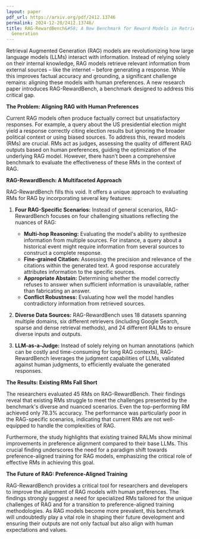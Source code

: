 ```yaml
---
layout: paper
pdf_url: https://arxiv.org/pdf/2412.13746
permalink: 2024-12-20/2412.13746/
title: RAG-RewardBench&#58; A New Benchmark for Reward Models in Retrieval Augmented
  Generation
---
```




Retrieval Augmented Generation (RAG) models are revolutionizing how large language models (LLMs) interact with information.  Instead of relying solely on their internal knowledge, RAG models retrieve relevant information from external sources – like the internet – before generating a response.  While this improves factual accuracy and grounding, a significant challenge remains: aligning these models with human preferences.  A new research paper introduces RAG-RewardBench, a benchmark designed to address this critical gap.

**The Problem: Aligning RAG with Human Preferences**

Current RAG models often produce factually correct but unsatisfactory responses. For example, a query about the US presidential election might yield a response correctly citing election results but ignoring the broader political context or using biased sources.  To address this, reward models (RMs) are crucial. RMs act as judges, assessing the quality of different RAG outputs based on human preferences, guiding the optimization of the underlying RAG model.  However, there hasn’t been a comprehensive benchmark to evaluate the effectiveness of these RMs in the context of RAG.

**RAG-RewardBench: A Multifaceted Approach**

RAG-RewardBench fills this void. It offers a unique approach to evaluating RMs for RAG by incorporating several key features:

1. **Four RAG-Specific Scenarios:**  Instead of general scenarios, RAG-RewardBench focuses on four challenging situations reflecting the nuances of RAG:
    * **Multi-hop Reasoning:**  Evaluating the model's ability to synthesize information from multiple sources.  For instance, a query about a historical event might require information from several sources to construct a complete response.
    * **Fine-grained Citation:**  Assessing the precision and relevance of the citations within the generated text.  A good response accurately attributes information to the specific sources.
    * **Appropriate Abstain:**  Determining whether the model correctly refuses to answer when sufficient information is unavailable, rather than fabricating an answer.
    * **Conflict Robustness:**  Evaluating how well the model handles contradictory information from retrieved sources.

2. **Diverse Data Sources:** RAG-RewardBench uses 18 datasets spanning multiple domains, six different retrievers (including Google Search, sparse and dense retrieval methods), and 24 different RALMs to ensure diverse inputs and outputs.

3. **LLM-as-a-Judge:**  Instead of solely relying on human annotations (which can be costly and time-consuming for long RAG contexts), RAG-RewardBench leverages the judgment capabilities of LLMs, validated against human judgments, to efficiently evaluate the generated responses.

**The Results: Existing RMs Fall Short**

The researchers evaluated 45 RMs on RAG-RewardBench. Their findings reveal that existing RMs struggle to meet the challenges presented by the benchmark's diverse and nuanced scenarios.  Even the top-performing RM achieved only 78.3% accuracy. The performance was particularly poor in the RAG-specific scenarios, indicating that current RMs are not well-equipped to handle the complexities of RAG.

Furthermore, the study highlights that existing trained RALMs show minimal improvements in preference alignment compared to their base LLMs.  This crucial finding underscores the need for a paradigm shift towards preference-aligned training for RAG models, emphasizing the critical role of effective RMs in achieving this goal.

**The Future of RAG: Preference-Aligned Training**

RAG-RewardBench provides a critical tool for researchers and developers to improve the alignment of RAG models with human preferences.  The findings strongly suggest a need for specialized RMs tailored for the unique challenges of RAG and for a transition to preference-aligned training methodologies.  As RAG models become more prevalent, this benchmark will undoubtedly play a vital role in shaping their future development and ensuring their outputs are not only factual but also align with human expectations and values.